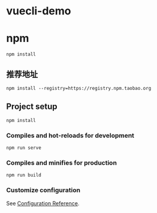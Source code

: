 # vuecli-demo

# npm 
```
npm install
```
## 推荐地址
```
npm install --registry=https://registry.npm.taobao.org
```


## Project setup
```
npm install
```

### Compiles and hot-reloads for development
```
npm run serve
```

### Compiles and minifies for production
```
npm run build
```

### Customize configuration
See [Configuration Reference](https://cli.vuejs.org/config/).
